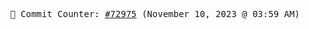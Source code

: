 <p align="center">
    <samp>
        📮 Commit Counter: <a href="https://github.com/Javascript-void0/Javascript-void0/commits/main">#72975</a> (November 10, 2023 @ 03:59 AM)
    </samp>
</p>